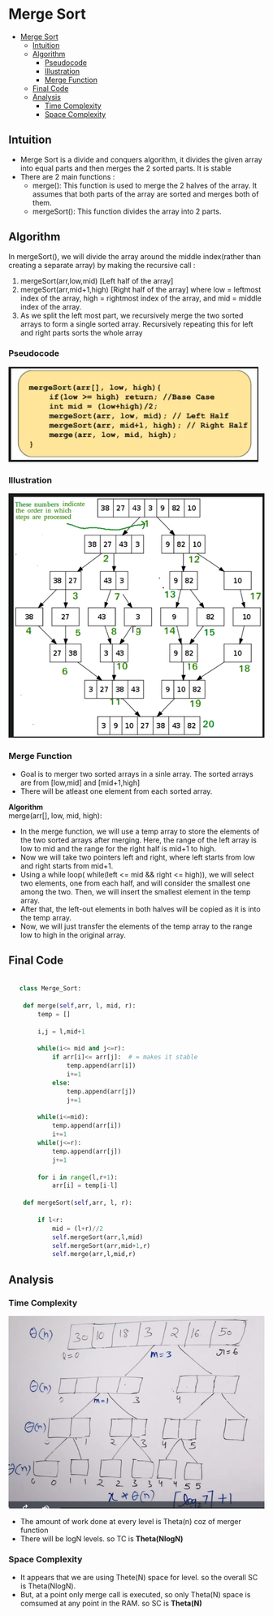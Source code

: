 # Merge Sort 
- [Merge Sort](#merge-sort)
  - [Intuition](#intuition)
  - [Algorithm](#algorithm)
    - [Pseudocode](#pseudocode)
    - [Illustration](#illustration)
    - [Merge Function](#merge-function)
  - [Final Code](#final-code)
  - [Analysis](#analysis)
    - [Time Complexity](#time-complexity)
    - [Space Complexity](#space-complexity)

## Intuition 
- Merge Sort is a divide and conquers algorithm, it divides the given array into equal parts and then merges the 2 sorted parts. It is stable
- There are 2 main functions :
  - merge(): This function is used to merge the 2 halves of the array. It assumes that both parts of the array are sorted and merges both of them.
  - mergeSort(): This function divides the array into 2 parts.


## Algorithm
In mergeSort(), we will divide the array around the middle index(rather than creating a separate array) by making the recursive call :
1. mergeSort(arr,low,mid)   [Left half of the array]
2. mergeSort(arr,mid+1,high)  [Right half of the array]
where low = leftmost index of the array, high = rightmost index of the array, and mid = middle index of the array.
3. As we split the left most part, we recursively merge the two sorted arrays to form a single sorted array. Recursively repeating this for left and right parts sorts the whole array

### Pseudocode
![](Assets/2023-02-27-10-56-01.png)

### Illustration 
![](Assets/2023-02-27-11-48-08.png)

### Merge Function 
- Goal is to merger two sorted arrays in a sinle array. The sorted arrays are from [low,mid] and [mid+1,high]
- There will be atleast one element from each sorted array. 

**Algorithm**  
merge(arr[], low, mid, high):
- In the merge function, we will use a temp array to store the elements of the two sorted arrays after merging. Here, the range of the left array is low to mid and the range for the right half is mid+1 to high.
- Now we will take two pointers left and right, where left starts from low and right starts from mid+1.
- Using a while loop( while(left <= mid && right <= high)), we will select two elements, one from each half, and will consider the smallest one among the two. Then, we will insert the smallest element in the temp array.
- After that, the left-out elements in both halves will be copied as it is into the temp array.
- Now, we will just transfer the elements of the temp array to the range low to high in the original array.

## Final Code 
```python
   
   class Merge_Sort:

    def merge(self,arr, l, mid, r): 
        temp = []
        
        i,j = l,mid+1
        
        while(i<= mid and j<=r):
            if arr[i]<= arr[j]:  # = makes it stable
                temp.append(arr[i])
                i+=1
            else:
                temp.append(arr[j])
                j+=1
                
        while(i<=mid):
            temp.append(arr[i])
            i+=1
        while(j<=r):
            temp.append(arr[j])
            j+=1
            
        for i in range(l,r+1):
            arr[i] = temp[i-l]
        
    def mergeSort(self,arr, l, r):
        
        if l<r: 
            mid = (l+r)//2
            self.mergeSort(arr,l,mid)
            self.mergeSort(arr,mid+1,r)
            self.merge(arr,l,mid,r)

```


## Analysis 
### Time Complexity 
![](Assets/2023-02-27-11-38-58.png)
- The amount of work done at every level is Theta(n) coz of merger function
- There will be logN levels. so TC is **Theta(NlogN)**
### Space Complexity
- It appears that we are using Thete(N) space for level. so the overall SC is Theta(NlogN).
- But, at a point only merge call is executed, so only Theta(N) space is comsumed at any point in the RAM. so SC is **Theta(N)**

